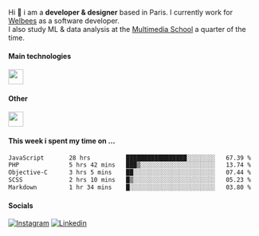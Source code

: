 Hi :wave: i am a **developer & designer** based in Paris. I currently work for [Welbees](https://www.welbees.com) as a software developer.<br /> I also study ML & data analysis at the [Multimedia School](https://www.ecole-multimedia.com/) a quarter of the time.

#### Main technologies
<img height="30" src="https://skillicons.dev/icons?i=js,ts,react,nextjs,threejs,nodejs,nestjs,laravel,mysql,git,docker" />

#### Other
<img height="30" src="https://skillicons.dev/icons?i=figma,ps,ai,ae,pr,blender,unreal,ableton" />

#### This week i spent my time on ...
<!--START_SECTION:waka-->

```txt
JavaScript       28 hrs          █████████████████░░░░░░░░   67.39 %
PHP              5 hrs 42 mins   ███▒░░░░░░░░░░░░░░░░░░░░░   13.74 %
Objective-C      3 hrs 5 mins    ██░░░░░░░░░░░░░░░░░░░░░░░   07.44 %
SCSS             2 hrs 10 mins   █▒░░░░░░░░░░░░░░░░░░░░░░░   05.23 %
Markdown         1 hr 34 mins    █░░░░░░░░░░░░░░░░░░░░░░░░   03.80 %
```

<!--END_SECTION:waka-->

#### Socials

<a href="https://www.instagram.com/maximelbv/" target="_blank">![Instagram](https://img.shields.io/badge/Instagram-E4405F?style=for-the-badge&logo=instagram&logoColor=white)</a>
<a href="https://www.linkedin.com/in/maxime-lefebvre-85b545199" target="_blank">![Linkedin](https://img.shields.io/badge/LinkedIn-0077B5?style=for-the-badge&logo=linkedin&logoColor=white)</a>
